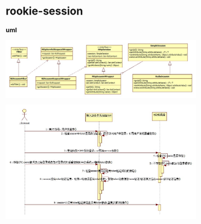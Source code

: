 # rookie-session

### uml
![session](https://github.com/rookiefly/rookie-session/blob/master/session.jpg)
   
![sso](https://github.com/rookiefly/rookie-session/blob/master/sso.jpg)
